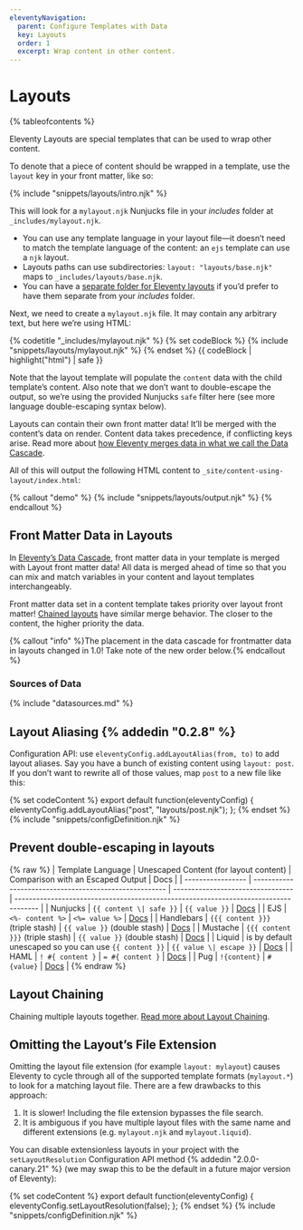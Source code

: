 ```yaml
---
eleventyNavigation:
  parent: Configure Templates with Data
  key: Layouts
  order: 1
  excerpt: Wrap content in other content.
---
```


# Layouts

{% tableofcontents %}

Eleventy Layouts are special templates that can be used to wrap other content.

To denote that a piece of content should be wrapped in a template, use the `layout` key in your front matter, like so:

{% include "snippets/layouts/intro.njk" %}

This will look for a `mylayout.njk` Nunjucks file in your _includes_ folder at `_includes/mylayout.njk`.

- You can use any template language in your layout file—it doesn’t need to match the template language of the content: an `ejs` template can use a `njk` layout.
- Layouts paths can use subdirectories: `layout: "layouts/base.njk"` maps to `_includes/layouts/base.njk`.
- You can have a [separate folder for Eleventy layouts](</docs/config/#directory-for-layouts-optional>) if you’d prefer to have them separate from your _includes_ folder.

Next, we need to create a `mylayout.njk` file. It may contain any arbitrary text, but here we’re using HTML:

{% codetitle "_includes/mylayout.njk" %}
{% set codeBlock %}
{% include "snippets/layouts/mylayout.njk" %}
{% endset %}
{{ codeBlock | highlight("html") | safe }}

Note that the layout template will populate the `content` data with the child template’s content. Also note that we don’t want to double-escape the output, so we’re using the provided Nunjucks `safe` filter here (see more language double-escaping syntax below).

Layouts can contain their own front matter data! It’ll be merged with the content’s data on render. Content data takes precedence, if conflicting keys arise. Read more about <a href="/docs/data-cascade/">how Eleventy merges data in what we call the Data Cascade</a>.

All of this will output the following HTML content to `_site/content-using-layout/index.html`:

{% callout "demo" %}
{% include "snippets/layouts/output.njk" %}
{% endcallout %}

## Front Matter Data in Layouts

In [Eleventy’s Data Cascade](/docs/data/), front matter data in your template is merged with Layout front matter data! All data is merged ahead of time so that you can mix and match variables in your content and layout templates interchangeably.

Front matter data set in a content template takes priority over layout front matter! [Chained layouts](/docs/layout-chaining/) have similar merge behavior. The closer to the content, the higher priority the data.

{% callout "info" %}The placement in the data cascade for frontmatter data in layouts changed in 1.0! Take note of the new order below.{% endcallout %}

### Sources of Data

{% include "datasources.md" %}

## Layout Aliasing {% addedin "0.2.8" %}

Configuration API: use `eleventyConfig.addLayoutAlias(from, to)` to add layout aliases. Say you have a bunch of existing content using `layout: post`. If you don’t want to rewrite all of those values, map `post` to a new file like this:

{% set codeContent %}
export default function(eleventyConfig) {
	eleventyConfig.addLayoutAlias("post", "layouts/post.njk");
};
{% endset %}
{% include "snippets/configDefinition.njk" %}

## Prevent double-escaping in layouts

{% raw %}
| Template Language | Unescaped Content (for layout content) | Comparison with an Escaped Output | Docs |
| ----------------- | ------------------------------------------------------ | --------------------------------- | ------------------------------------------------------------------------------------ |
| Nunjucks | `{{ content \| safe }}` | `{{ value }}` | [Docs](https://mozilla.github.io/nunjucks/templating.html#safe) |
| EJS | `<%- content %>` | `<%= value %>` | [Docs](https://www.npmjs.com/package/ejs#tags) |
| Handlebars | `{{{ content }}}` (triple stash) | `{{ value }}` (double stash) | [Docs](https://handlebarsjs.com/#html-escaping) |
| Mustache | `{{{ content }}}` (triple stash) | `{{ value }}` (double stash) | [Docs](https://github.com/janl/mustache.js#variables) |
| Liquid | is by default unescaped so you can use `{{ content }}` | `{{ value \| escape }}` | [Docs](https://liquidjs.com/filters/escape.html) |
| HAML | `! #{ content }` | `= #{ content }` | [Docs](https://haml.info/docs/yardoc/file.REFERENCE.html#unescaping_html) |
| Pug | `!{content}` | `#{value}` | [Docs](https://pugjs.org/language/interpolation.html#string-interpolation-unescaped) |
{% endraw %}

## Layout Chaining

Chaining multiple layouts together. [Read more about Layout Chaining](/docs/layout-chaining/).

## Omitting the Layout’s File Extension

Omitting the layout file extension (for example `layout: mylayout`) causes Eleventy to cycle through all of the supported template formats (`mylayout.*`) to look for a matching layout file. There are a few drawbacks to this approach:

1. It is slower! Including the file extension bypasses the file search.
2. It is ambiguous if you have multiple layout files with the same name and different extensions (e.g. `mylayout.njk` and `mylayout.liquid`).

You can disable extensionless layouts in your project with the `setLayoutResolution` Configuration API method {% addedin "2.0.0-canary.21" %} (we may swap this to be the default in a future major version of Eleventy):

{% set codeContent %}
export default function(eleventyConfig) {
	eleventyConfig.setLayoutResolution(false);
};
{% endset %}
{% include "snippets/configDefinition.njk" %}
